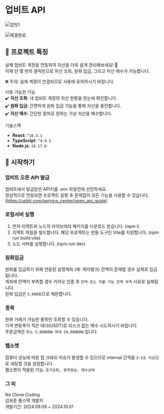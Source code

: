 # 업비트 API

![업빗1](https://github.com/user-attachments/assets/6aac6960-b6f1-4d07-9c37-ebc36e3d5abd)

![체결완료](https://github.com/user-attachments/assets/432186c8-9966-42a0-90a3-76cc6fd8e009)

## 🚀 프로젝트 특징

실제 업비트 계정을 연동하여 자산을 더욱 쉽게 관리해보세요! 🎉   
이제 단 몇 번의 클릭만으로 자산 조회, 원화 입금, 그리고 자산 매수가 가능합니다.   

❌ 주의: 실제 계정이 연결되므로 사용에 유의하시기 바랍니다.   

사용 가능한 기능   
✔️ **자산 조회**: 내 업비트 계정의 자산 현황을 한눈에 확인합니다.   
✔️ **원화 입금**: 간편하게 원화 입금 기능을 통해 자산을 충전합니다.   
✔️ **자산 매수**: 간단한 절차로 원하는 가상 자산을 매수합니다.   

기술스택
- **React**: `^18.3.1`
- **TypeScript**: `^4.9.5`
- **Node.js**: `18.17.0`

## 🚀 시작하기   

###  업비트 오픈 API 발급   

업비트에서 발급받은 API키를 .env 파일안에 선언하세요.   
정상적으로 연동되면 프로젝트 실행 후 문제없이 모든 기능을 사용할 수 있습니다.   
(https://upbit.com/service_center/open_api_guide)   

### 로컬서버 실행   

1. 먼저 리액트와 노드의 라이브러리 패키지를 다운로드 받습니다. (npm i)   
2. 리액트 파일을 빌드합니다. 해당 프로젝트는 번들 도구인 Vite를 지원합니다. (npm run build:vite)   
3. 노드 서버를 실행합니다. (npm run dev)   

### 원화입금   

원화를 입금하기 위해 연동된 실명계좌 (예: 케이뱅크) 잔액이 존재할 경우 실제로 입금됩니다.   
계좌에 잔액이 부족할 경우 카카오 인증 후 `잔액 또는 지불 가능 잔액 부족` 사유로 실패됩니다.   
원화 입금은 `5,000원`으로 제한합니다.   

### 종목

원화 거래가 가능한 종목만 조회할 수 있습니다.   
가격 변동폭이 적은 테더(USDT)로 리스크 없는 매수 시도하시기 바랍니다.   
주문금액은 `최소 5,000KRW 최대 10,000KRW` 입니다.   

### 웹소켓   

컴퓨터 성능에 따른 앱 크래쉬 이슈가 발생할 수 있으므로 interval 간격을 `2~3초 이상`으로 세팅할 것을 권장합니다.   
웹소켓이 적용된 기능: `호가조회, 종목정보, 매수상태`   

### 그 외     
No Clone Coding     
김보준 풀스택 개발자    
개발기간: 2024.09.09 ~ 2024.10.01     


